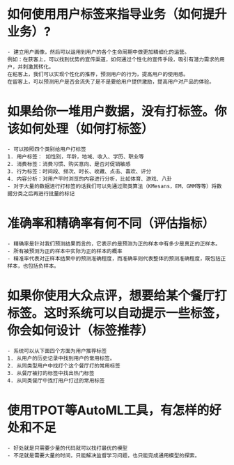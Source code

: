 # 如何使用用户标签来指导业务（如何提升业务）?
    - 建立用户画像，然后可以运用到用户的各个生命周期中做更加精细化的运营。
    例如：在获客上，可以找到优势的宣传渠道，如何通过个性化的宣传手段，吸引有潜力需求的用户，并刺激其转化。
    在粘客上，我们可以实现个性化的推荐，预测用户的行为，提高用户的使用感。
    在留客上，可以预测用户是否会流失了是不是要给用户提供激励，提高用户对产品的体验。

# 如果给你一堆用户数据，没有打标签。你该如何处理（如何打标签）
    - 可以按照四个类别给用户打标签
    1. 用户标签： 如性别，年龄，地域、收入、学历、职业等
    2. 消费标签：消费习惯、购买意向、是否对促销敏感
    3. 行为标签：时间段、频次、时长、收藏、点击、喜欢、评分
    4. 内容分析：对用户平时浏览的内容进行分析，比如体育、游戏、八卦
    - 对于大量的数据进行打标签的话我们可以先通过聚类算法（KMesans，EM，GMM等等）将数据分类之后再进行批量的标记

# 准确率和精确率有何不同（评估指标）
    - 精确率是针对我们预测结果而言的，它表示的是预测为正的样本中有多少是真正的正样本。
    - 所有被预测为正的样本中实际为正的样本的概率
    - 精准率代表对正样本结果中的预测准确程度，而准确率则代表整体的预测准确程度，既包括正样本，也包括负样本。
# 如果你使用大众点评，想要给某个餐厅打标签。这时系统可以自动提示一些标签，你会如何设计（标签推荐）
    - 系统可以从下面四个方面为用户推荐标签
    1. 从用户的历史记录中找到用户的常用标签。
    2. 从同类型用户中找打个这个餐厅打的常用标签
    3. 从餐厅被打的标签中找出热门标签
    4. 从同类餐厅中找打用户打过的常用标签

# 使用TPOT等AutoML工具，有怎样的好处和不足
    - 好处就是只需要少量的代码就可以找打最优的模型
    - 不足就是需要大量的时间，只能解决监督学习问题，也只能完成通用模型的探索。